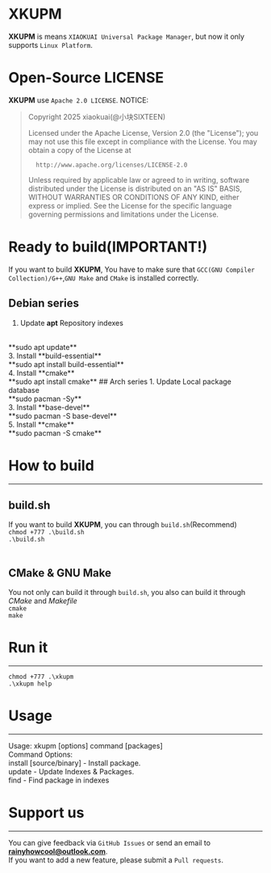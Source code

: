 # XKUPM
**XKUPM** is means `XIAOKUAI Universal Package Manager`, but now it only supports `Linux Platform`.

# Open-Source LICENSE
**XKUPM** use `Apache 2.0 LICENSE`.
NOTICE:
>   Copyright 2025 xiaokuai(@小块SIXTEEN)
>
>   Licensed under the Apache License, Version 2.0 (the "License");
>   you may not use this file except in compliance with the License.
>   You may obtain a copy of the License at
>
>       http://www.apache.org/licenses/LICENSE-2.0
>
>   Unless required by applicable law or agreed to in writing, software
>   distributed under the License is distributed on an "AS IS" BASIS,
>   WITHOUT WARRANTIES OR CONDITIONS OF ANY KIND, either express or implied.
>   See the License for the specific language governing permissions and
>   limitations under the License.

# Ready to build(IMPORTANT!)
If you want to build **XKUPM**, You have to make sure that `GCC(GNU Compiler Collection)/G++`,`GNU Make` and `CMake` is installed correctly.
<br>
## Debian series
1. Update **apt** Repository indexes
<br>
    **sudo apt update**
<br>
3. Install **build-essential**
<br>
    **sudo apt install build-essential**
<br>
4. Install **cmake**
<br>
    **sudo apt install cmake**
## Arch series
1. Update Local package database
<br>
    **sudo pacman -Sy**
<br>
3. Install **base-devel**
<br>
    **sudo pacman -S base-devel**
<br>
5. Install **cmake**
<br>
    **sudo pacman -S cmake**

# How to build
--------------
## build.sh
If you want to build **XKUPM**, you can through `build.sh`(Recommend) 
<br>
`chmod +777 .\build.sh`
<br>
`.\build.sh`
<br><br>
## CMake & GNU Make
You not only can build it through `build.sh`, you also can build it through *CMake* and *Makefile*
<br>
`cmake`
<br>
`make`
# Run it
--------
`chmod +777 .\xkupm`
<br>
`.\xkupm help`
# Usage
-------
Usage: xkupm [options] command [packages]
<br>
Command Options:
<br>
    install [source/binary] - Install package.
<br>
    update - Update Indexes & Packages.
<br>
    find   - Find package in indexes
<br>
# Support us
------------
You can give feedback via `GitHub Issues` or send an email to **rainyhowcool@outlook.com**.
<br>
If you want to add a new feature, please submit a `Pull requests`.
